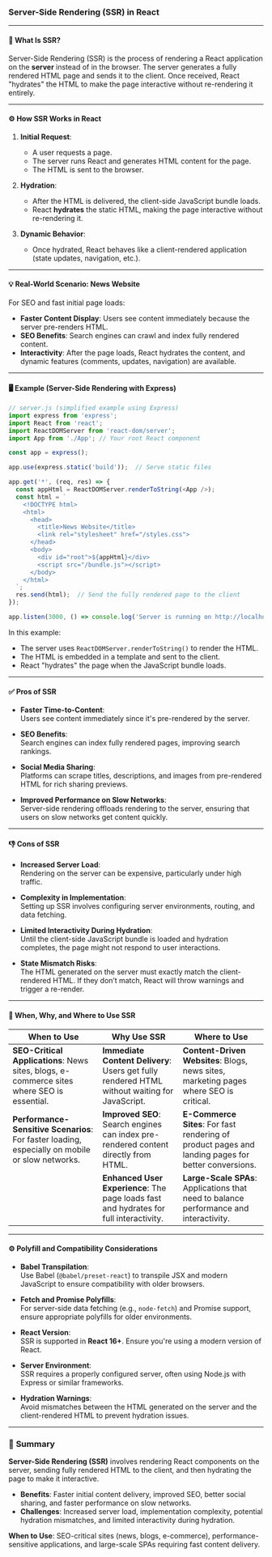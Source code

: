### Server-Side Rendering (SSR) in React

---

#### 📝 **What Is SSR?**

Server-Side Rendering (SSR) is the process of rendering a React application on the **server** instead of in the browser. The server generates a fully rendered HTML page and sends it to the client. Once received, React "hydrates" the HTML to make the page interactive without re-rendering it entirely.

---

#### ⚙️ **How SSR Works in React**

1. **Initial Request**:  
   - A user requests a page.
   - The server runs React and generates HTML content for the page.
   - The HTML is sent to the browser.

2. **Hydration**:  
   - After the HTML is delivered, the client-side JavaScript bundle loads.
   - React **hydrates** the static HTML, making the page interactive without re-rendering it.

3. **Dynamic Behavior**:  
   - Once hydrated, React behaves like a client-rendered application (state updates, navigation, etc.).

---

#### 💡 **Real-World Scenario: News Website**

For SEO and fast initial page loads:
- **Faster Content Display**: Users see content immediately because the server pre-renders HTML.
- **SEO Benefits**: Search engines can crawl and index fully rendered content.
- **Interactivity**: After the page loads, React hydrates the content, and dynamic features (comments, updates, navigation) are available.

---

#### 🖥 **Example (Server-Side Rendering with Express)**

```js
// server.js (simplified example using Express)
import express from 'express';
import React from 'react';
import ReactDOMServer from 'react-dom/server';
import App from './App'; // Your root React component

const app = express();

app.use(express.static('build'));  // Serve static files

app.get('*', (req, res) => {
  const appHtml = ReactDOMServer.renderToString(<App />);
  const html = `
    <!DOCTYPE html>
    <html>
      <head>
        <title>News Website</title>
        <link rel="stylesheet" href="/styles.css">
      </head>
      <body>
        <div id="root">${appHtml}</div>
        <script src="/bundle.js"></script>
      </body>
    </html>
  `;
  res.send(html);  // Send the fully rendered page to the client
});

app.listen(3000, () => console.log('Server is running on http://localhost:3000'));
```

In this example:
- The server uses `ReactDOMServer.renderToString()` to render the HTML.
- The HTML is embedded in a template and sent to the client.
- React "hydrates" the page when the JavaScript bundle loads.

---

#### ✅ **Pros of SSR**

- **Faster Time-to-Content**:  
   Users see content immediately since it's pre-rendered by the server.
   
- **SEO Benefits**:  
   Search engines can index fully rendered pages, improving search rankings.

- **Social Media Sharing**:  
   Platforms can scrape titles, descriptions, and images from pre-rendered HTML for rich sharing previews.

- **Improved Performance on Slow Networks**:  
   Server-side rendering offloads rendering to the server, ensuring that users on slow networks get content quickly.

---

#### 👎 **Cons of SSR**

- **Increased Server Load**:  
   Rendering on the server can be expensive, particularly under high traffic.

- **Complexity in Implementation**:  
   Setting up SSR involves configuring server environments, routing, and data fetching.

- **Limited Interactivity During Hydration**:  
   Until the client-side JavaScript bundle is loaded and hydration completes, the page might not respond to user interactions.

- **State Mismatch Risks**:  
   The HTML generated on the server must exactly match the client-rendered HTML. If they don’t match, React will throw warnings and trigger a re-render.

---

#### 🧠 **When, Why, and Where to Use SSR**

| **When to Use**                             | **Why Use SSR**                                       | **Where to Use**                                      |
|---------------------------------------------|-------------------------------------------------------|-------------------------------------------------------|
| **SEO-Critical Applications**: News sites, blogs, e-commerce sites where SEO is essential. | **Immediate Content Delivery**: Users get fully rendered HTML without waiting for JavaScript. | **Content-Driven Websites**: Blogs, news sites, marketing pages where SEO is critical. |
| **Performance-Sensitive Scenarios**: For faster loading, especially on mobile or slow networks. | **Improved SEO**: Search engines can index pre-rendered content directly from HTML. | **E-Commerce Sites**: For fast rendering of product pages and landing pages for better conversions. |
|                                             | **Enhanced User Experience**: The page loads fast and hydrates for full interactivity. | **Large-Scale SPAs**: Applications that need to balance performance and interactivity. |

---

#### ⚙️ **Polyfill and Compatibility Considerations**

- **Babel Transpilation**:  
   Use Babel (`@babel/preset-react`) to transpile JSX and modern JavaScript to ensure compatibility with older browsers.

- **Fetch and Promise Polyfills**:  
   For server-side data fetching (e.g., `node-fetch`) and Promise support, ensure appropriate polyfills for older environments.

- **React Version**:  
   SSR is supported in **React 16+**. Ensure you're using a modern version of React.

- **Server Environment**:  
   SSR requires a properly configured server, often using Node.js with Express or similar frameworks.

- **Hydration Warnings**:  
   Avoid mismatches between the HTML generated on the server and the client-rendered HTML to prevent hydration issues.

---

### 📝 **Summary**

**Server-Side Rendering (SSR)** involves rendering React components on the server, sending fully rendered HTML to the client, and then hydrating the page to make it interactive.

- **Benefits**: Faster initial content delivery, improved SEO, better social sharing, and faster performance on slow networks.
- **Challenges**: Increased server load, implementation complexity, potential hydration mismatches, and limited interactivity during hydration.

**When to Use**: SEO-critical sites (news, blogs, e-commerce), performance-sensitive applications, and large-scale SPAs requiring fast content delivery.

